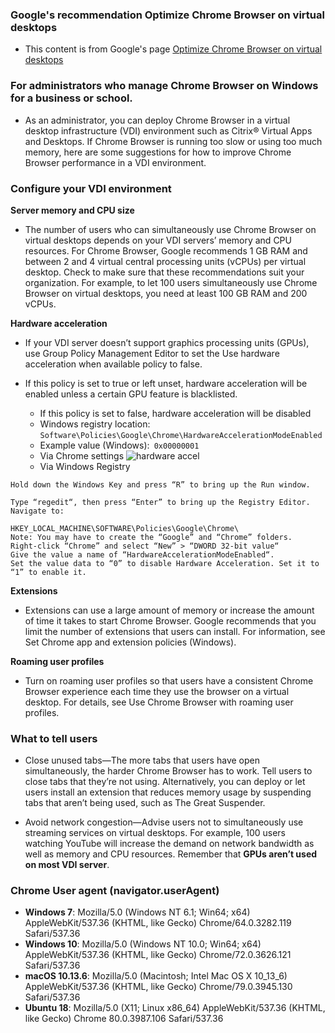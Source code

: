 ### Google's recommendation Optimize Chrome Browser on virtual desktops

- This content is from Google's page [Optimize Chrome Browser on virtual desktops](https://support.google.com/chrome/a/answer/9303118)


### For administrators who manage Chrome Browser on Windows for a business or school.

- As an administrator, you can deploy Chrome Browser in a virtual desktop infrastructure (VDI) environment such as Citrix® Virtual Apps and Desktops. If Chrome Browser is running too slow or using too much memory, here are some suggestions for how to improve Chrome Browser performance in a VDI environment.

### Configure your VDI environment
**Server memory and CPU size**
- The number of users who can simultaneously use Chrome Browser on virtual desktops depends on your VDI servers’ memory and CPU resources. For Chrome Browser, Google recommends 1 GB RAM and between 2 and 4 virtual central processing units (vCPUs) per virtual desktop. Check to make sure that these recommendations suit your organization. For example, to let 100 users simultaneously use Chrome Browser on virtual desktops, you need at least 100 GB RAM and 200 vCPUs.

**Hardware acceleration**
- If your VDI server doesn’t support graphics processing units (GPUs), use Group Policy Management Editor to set the Use hardware acceleration when available policy to false.

- If this policy is set to true or left unset, hardware acceleration will be enabled unless a certain GPU feature is blacklisted.
    - If this policy is set to false, hardware acceleration will be disabled
    - Windows registry location: <code>Software\Policies\Google\Chrome\HardwareAccelerationModeEnabled</code>
    -  Example value (Windows):<code> 0x00000001</code>
    - Via Chrome settings
 ![hardware accel](img/hardware-accel.png)
    - Via Windows Registry
```
Hold down the Windows Key and press “R” to bring up the Run window.

Type “regedit“, then press “Enter” to bring up the Registry Editor.
Navigate to:

HKEY_LOCAL_MACHINE\SOFTWARE\Policies\Google\Chrome\
Note: You may have to create the “Google” and “Chrome” folders.
Right-click “Chrome” and select “New” > “DWORD 32-bit value“
Give the value a name of “HardwareAccelerationModeEnabled“.
Set the value data to “0” to disable Hardware Acceleration. Set it to “1” to enable it.

```

 **Extensions**
- Extensions can use a large amount of memory or increase the amount of time it takes to start Chrome Browser. Google recommends that you limit the number of extensions that users can install. For information, see Set Chrome app and extension policies (Windows).

**Roaming user profiles**
- Turn on roaming user profiles so that users have a consistent Chrome Browser experience each time they use the browser on a virtual desktop. For details, see Use Chrome Browser with roaming user profiles.

### What to tell users

- Close unused tabs—The more tabs that users have open simultaneously, the harder Chrome Browser has to work. Tell users to close tabs that they’re not using. Alternatively, you can deploy or let users install an extension that reduces memory usage by suspending tabs that aren’t being used, such as The Great Suspender. 

- Avoid network congestion—Advise users not to simultaneously use streaming services on virtual desktops. For example, 100 users watching YouTube will increase the demand on network bandwidth as well as memory and CPU resources. Remember that **GPUs aren’t used on most VDI server**.


### Chrome User agent (navigator.userAgent)

 - **Windows 7**:  Mozilla/5.0 (Windows NT 6.1; Win64; x64) AppleWebKit/537.36 (KHTML, like Gecko) Chrome/64.0.3282.119 Safari/537.36
 - **Windows 10**: Mozilla/5.0 (Windows NT 10.0; Win64; x64) AppleWebKit/537.36 (KHTML, like Gecko) Chrome/72.0.3626.121 Safari/537.36
 - **macOS 10.13.6**: Mozilla/5.0 (Macintosh; Intel Mac OS X 10_13_6) AppleWebKit/537.36 (KHTML, like Gecko) Chrome/79.0.3945.130 Safari/537.36
 - **Ubuntu 18**: Mozilla/5.0 (X11; Linux x86_64) AppleWebKit/537.36 (KHTML, like Gecko) Chrome 80.0.3987.106 Safari/537.36
